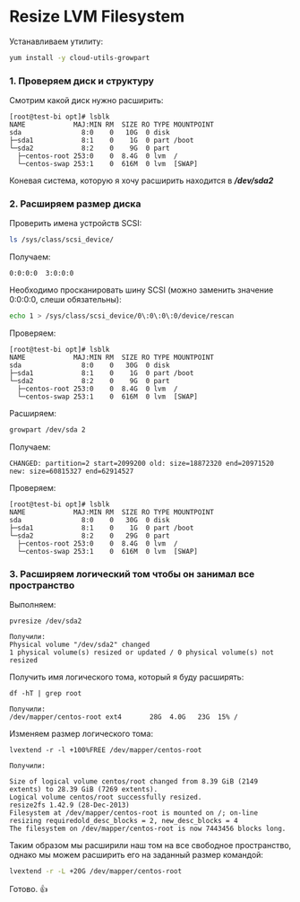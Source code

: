 # Resize LVM Filesystem
Устанавливаем утилиту:
``` bash
yum install -y cloud-utils-growpart
```
### 1. Проверяем диск и структуру
Смотрим какой диск нужно расширить:
```
[root@test-bi opt]# lsblk
NAME            MAJ:MIN RM  SIZE RO TYPE MOUNTPOINT
sda               8:0    0   10G  0 disk
├─sda1            8:1    0    1G  0 part /boot
└─sda2            8:2    0    9G  0 part
  ├─centos-root 253:0    0  8.4G  0 lvm  /
  └─centos-swap 253:1    0  616M  0 lvm  [SWAP]
```
Коневая система, которую я хочу расширить находится в _**/dev/sda2**_
### 2. Расширяем размер диска
Проверить имена устройств SCSI:
```bash
ls /sys/class/scsi_device/
```
Получаем:
```console
0:0:0:0  3:0:0:0
```
Необходимо просканировать шину SCSI (можно заменить значение 0:0:0:0, слеши обязательны):
``` bash
echo 1 > /sys/class/scsi_device/0\:0\:0\:0/device/rescan
```
Проверяем:
```
[root@test-bi opt]# lsblk
NAME            MAJ:MIN RM  SIZE RO TYPE MOUNTPOINT
sda               8:0    0   30G  0 disk
├─sda1            8:1    0    1G  0 part /boot
└─sda2            8:2    0    9G  0 part
  ├─centos-root 253:0    0  8.4G  0 lvm  /
  └─centos-swap 253:1    0  616M  0 lvm  [SWAP]
```
Расширяем:
```bash
growpart /dev/sda 2
```
Получаем:
```console
CHANGED: partition=2 start=2099200 old: size=18872320 end=20971520 new: size=60815327 end=62914527
```
Проверяем:
```console
[root@test-bi opt]# lsblk
NAME            MAJ:MIN RM  SIZE RO TYPE MOUNTPOINT
sda               8:0    0   30G  0 disk
├─sda1            8:1    0    1G  0 part /boot
└─sda2            8:2    0   29G  0 part
  ├─centos-root 253:0    0  8.4G  0 lvm  /
  └─centos-swap 253:1    0  616M  0 lvm  [SWAP]
```
### 3. Расширяем логический том чтобы он занимал все пространство
Выполняем:
```
pvresize /dev/sda2

Получили:
Physical volume "/dev/sda2" changed
1 physical volume(s) resized or updated / 0 physical volume(s) not resized
```
Получить имя логического тома, который я буду расширять:
```
df -hT | grep root

Получили:
/dev/mapper/centos-root ext4       28G  4.0G   23G  15% /
```
Изменяем размер логического тома:
```
lvextend -r -l +100%FREE /dev/mapper/centos-root

Получили:

Size of logical volume centos/root changed from 8.39 GiB (2149 extents) to 28.39 GiB (7269 extents).
Logical volume centos/root successfully resized.
resize2fs 1.42.9 (28-Dec-2013)
Filesystem at /dev/mapper/centos-root is mounted on /; on-line resizing requiredold_desc_blocks = 2, new_desc_blocks = 4
The filesystem on /dev/mapper/centos-root is now 7443456 blocks long.
```
Таким образом мы расширили наш том на все свободное пространство, однако мы можем расширить его на заданный размер командой:
``` bash
lvextend -r -L +20G /dev/mapper/centos-root
```

Готово. 👍